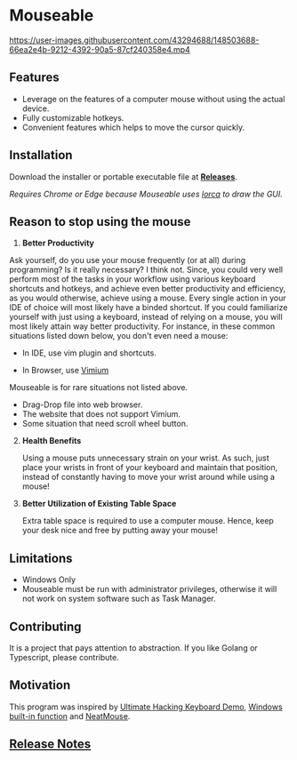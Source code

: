 # Mouseable

https://user-images.githubusercontent.com/43294688/148503688-66ea2e4b-9212-4392-90a5-87cf240358e4.mp4

## Features

* Leverage on the features of a computer mouse without using the actual device.
* Fully customizable hotkeys.
* Convenient features which helps to move the cursor quickly.

## Installation

Download the installer or portable executable file at **[Releases](https://github.com/wirekang/mouseable/releases)**.

*Requires Chrome or Edge because Mouseable uses [lorca](https://github.com/zserge/lorca) to draw the GUI.*

## Reason to stop using the mouse

1. **Better Productivity**

Ask yourself, do you use your mouse frequently (or at all) during programming? Is it really necessary? I think not.
Since, you could very well perform most of the tasks in your workflow using various keyboard shortcuts and hotkeys, and
achieve even better productivity and efficiency, as you would otherwise, achieve using a mouse. Every single action in
your IDE of choice will most likely have a binded shortcut. If you could familiarize yourself with just using a
keyboard, instead of relying on a mouse, you will most likely attain way better productivity. For instance, in these
common situations listed down below, you don't even need a mouse:

* In IDE, use vim plugin and shortcuts.

* In Browser, use [Vimium](https://chrome.google.com/webstore/detail/vimium/dbepggeogbaibhgnhhndojpepiihcmeb?hl=en)

Mouseable is for rare situations not listed above.

* Drag-Drop file into web browser.
* The website that does not support Vimium.
* Some situation that need scroll wheel button.

2. **Health Benefits**

   Using a mouse puts unnecessary strain on your wrist. As such, just place your wrists in front of your keyboard and
   maintain that position, instead of constantly having to move your wrist around while using a mouse!


3. **Better Utilization of Existing Table Space**

   Extra table space is required to use a computer mouse. Hence, keep your desk nice and free by putting away your
   mouse!

## Limitations

* Windows Only
* Mouseable must be run with administrator privileges, otherwise it will not work on system software such as Task
  Manager.

## Contributing

It is a project that pays attention to abstraction. If you like Golang or Typescript, please contribute.

## Motivation

This program was inspired by
[Ultimate Hacking Keyboard Demo](https://youtu.be/4rjnkHqnA3s?t=20),
[Windows built-in function](https://support.microsoft.com/en-us/windows/use-mouse-keys-to-move-the-mouse-pointer-9e0c72c8-b882-7918-8e7b-391fd62adf33)
and [NeatMouse](https://github.com/neatdecisions/neatmouse).

## [Release Notes](release-notes.md)
